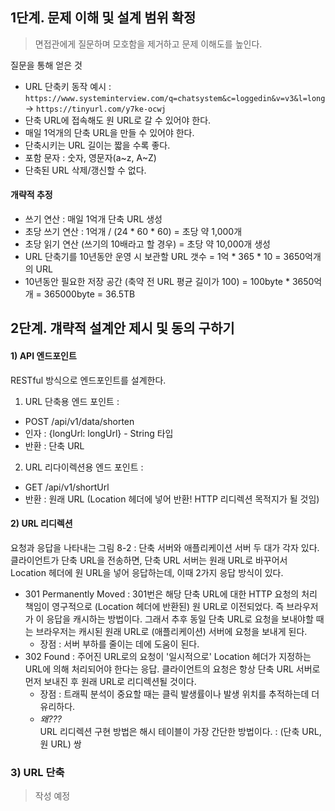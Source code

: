 ## 1단계. 문제 이해 및 설계 범위 확정
> 면접관에게 질문하며 모호함을 제거하고 문제 이해도를 높인다.

질문을 통해 얻은 것
- URL 단축키 동작 예시 : `https://www.systeminterview.com/q=chatsystem&c=loggedin&v=v3&l=long` -> `https://tinyurl.com/y7ke-ocwj`
- 단축 URL에 접속해도 원 URL로 갈 수 있어야 한다.
- 매일 1억개의 단축 URL을 만들 수 있어야 한다.
- 단축시키는 URL 길이는 짧을 수록 좋다.
- 포함 문자 : 숫자, 영문자(a~z, A~Z)
- 단축된 URL 삭제/갱신할 수 없다.

#### 개략적 추정
- 쓰기 연산 : 매일 1억개 단축 URL 생성
- 초당 쓰기 연산 : 1억개 / (24 * 60 * 60) = 초당 약 1,000개
- 초당 읽기 연산 (쓰기의 10배라고 할 경우) = 초당 약 10,000개 생성
- URL 단축기를 10년동안 운영 시 보관할 URL 갯수 = 1억 * 365 * 10  = 3650억개의 URL
- 10년동안 필요한 저장 공간 (축약 전 URL 평균 길이가 100) = 100byte * 3650억개 = 365000byte = 36.5TB

## 2단계. 걔략적 설계안 제시 및 동의 구하기

#### 1) API 엔드포인트
RESTful 방식으로 엔드포인트를 설계한다.
1. URL 단축용 엔드 포인트 : 
- POST /api/v1/data/shorten
- 인자 : {longUrl: longUrl} - String 타입
- 반환 : 단축 URL
2. URL 리다이렉션용 엔드 포인트 :
- GET /api/v1/shortUrl
- 반환 : 원래 URL (Location 헤더에 넣어 반환! HTTP 리디렉션 목적지가 될 것임)

#### 2) URL 리디렉션
요청과 응답을 나타내는 그림 8-2 : 단축 서버와 애플리케이션 서버 두 대가 각자 있다.<br>
클라이언트가 단축 URL을 전송하면, 단축 URL 서버는 원래 URL로 바꾸어서 Location 헤더에 원 URL을 넣어 응답하는데, 이때 2가지 응답 방식이 있다.
- 301 Permanently Moved : 301번은 해당 단축 URL에 대한 HTTP 요청의 처리 책임이 영구적으로 (Location 헤더에 반환된) 원 URL로 이전되었다. 즉 브라우저가 이 응답을 캐시하는 방법이다. 그래서 추후 동일 단축 URL로 요청을 보내야할 때는 브라우저는 캐시된 원래 URL로 (애플리케이션) 서버에 요청을 보내게 된다.
	- 장점 : 서버 부하를 줄이는 데에 도움이 된다.
- 302 Found : 주어진 URL로의 요청이 '일시적으로' Location 헤더가 지정하는 URL에 의해 처리되어야 한다는 응답. 클라이언트의 요청은 항상 단축 URL 서버로 먼저 보내진 후 원래 URL로 리디렉션될 것이다.
	- 장점 : 트래픽 분석이 중요할 때는 클릭 발생률이나 발생 위치를 추적하는데 더 유리하다.
	- *왜???*
<br>URL 리디렉션 구현 방법은 해시 테이블이 가장 간단한 방법이다. : (단축 URL, 원 URL) 쌍

### 3) URL 단축
> 작성 예정
